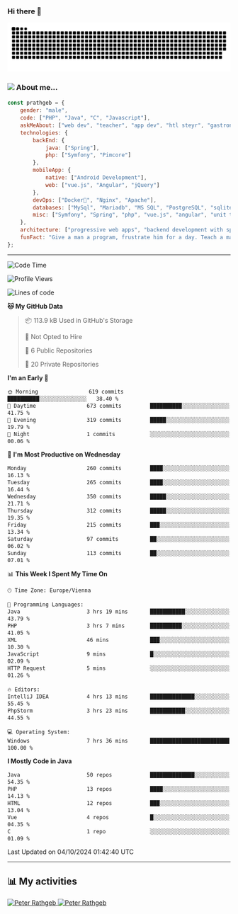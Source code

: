 ### Hi there 👋

<div align="center">
  <img  src="https://github.com/1999AZZAR/1999AZZAR/blob/main/resources/img/grid-snake.svg"
       alt="snake" />
</div>

### <img src="https://media.giphy.com/media/VgCDAzcKvsR6OM0uWg/giphy.gif" width="50"> About me...  

```javascript
const prathgeb = {
    gender: "male",
    code: ["PHP", "Java", "C", "Javascript"],
    askMeAbout: ["web dev", "teacher", "app dev", "htl steyr", "gastronaut"],
    technologies: {
        backEnd: {
            java: ["Spring"],
            php: ["Symfony", "Pimcore"]
        },
        mobileApp: {
            native: ["Android Development"],
            web: ["vue.js", "Angular", "jQuery"]
        },
        devOps: ["Docker🐳", "Nginx", "Apache"],
        databases: ["MySql", "Mariadb", "MS SQL", "PostgreSQL", "sqlite"],
        misc: ["Symfony", "Spring", "php", "vue.js", "angular", "unit testing", "ci/cd using github actions"]
    },
    architecture: ["progressive web apps", "backend development with spring", "backend development with symfony"],
    funFact: "Give a man a program, frustrate him for a day. Teach a man to program, frustrate him for a lifetime."
};
```

---
<!--START_SECTION:waka-->
![Code Time](http://img.shields.io/badge/Code%20Time-760%20hrs%201%20min-blue)

![Profile Views](http://img.shields.io/badge/Profile%20Views-0-blue)

![Lines of code](https://img.shields.io/badge/From%20Hello%20World%20I%27ve%20Written-3.6%20million%20lines%20of%20code-blue)

**🐱 My GitHub Data** 

> 📦 113.9 kB Used in GitHub's Storage 
 > 
> 🚫 Not Opted to Hire
 > 
> 📜 6 Public Repositories 
 > 
> 🔑 20 Private Repositories 
 > 
**I'm an Early 🐤** 

```text
🌞 Morning                619 commits         ██████████░░░░░░░░░░░░░░░   38.40 % 
🌆 Daytime                673 commits         ██████████░░░░░░░░░░░░░░░   41.75 % 
🌃 Evening                319 commits         █████░░░░░░░░░░░░░░░░░░░░   19.79 % 
🌙 Night                  1 commits           ░░░░░░░░░░░░░░░░░░░░░░░░░   00.06 % 
```
📅 **I'm Most Productive on Wednesday** 

```text
Monday                   260 commits         ████░░░░░░░░░░░░░░░░░░░░░   16.13 % 
Tuesday                  265 commits         ████░░░░░░░░░░░░░░░░░░░░░   16.44 % 
Wednesday                350 commits         █████░░░░░░░░░░░░░░░░░░░░   21.71 % 
Thursday                 312 commits         █████░░░░░░░░░░░░░░░░░░░░   19.35 % 
Friday                   215 commits         ███░░░░░░░░░░░░░░░░░░░░░░   13.34 % 
Saturday                 97 commits          ██░░░░░░░░░░░░░░░░░░░░░░░   06.02 % 
Sunday                   113 commits         ██░░░░░░░░░░░░░░░░░░░░░░░   07.01 % 
```


📊 **This Week I Spent My Time On** 

```text
🕑︎ Time Zone: Europe/Vienna

💬 Programming Languages: 
Java                     3 hrs 19 mins       ███████████░░░░░░░░░░░░░░   43.79 % 
PHP                      3 hrs 7 mins        ██████████░░░░░░░░░░░░░░░   41.05 % 
XML                      46 mins             ███░░░░░░░░░░░░░░░░░░░░░░   10.30 % 
JavaScript               9 mins              █░░░░░░░░░░░░░░░░░░░░░░░░   02.09 % 
HTTP Request             5 mins              ░░░░░░░░░░░░░░░░░░░░░░░░░   01.26 % 

🔥 Editors: 
IntelliJ IDEA            4 hrs 13 mins       ██████████████░░░░░░░░░░░   55.45 % 
PhpStorm                 3 hrs 23 mins       ███████████░░░░░░░░░░░░░░   44.55 % 

💻 Operating System: 
Windows                  7 hrs 36 mins       █████████████████████████   100.00 % 
```

**I Mostly Code in Java** 

```text
Java                     50 repos            ██████████████░░░░░░░░░░░   54.35 % 
PHP                      13 repos            ████░░░░░░░░░░░░░░░░░░░░░   14.13 % 
HTML                     12 repos            ███░░░░░░░░░░░░░░░░░░░░░░   13.04 % 
Vue                      4 repos             █░░░░░░░░░░░░░░░░░░░░░░░░   04.35 % 
C                        1 repo              ░░░░░░░░░░░░░░░░░░░░░░░░░   01.09 % 
```




 Last Updated on 04/10/2024 01:42:40 UTC
<!--END_SECTION:waka-->

---
  ## 📊 My activities
  <a href="https://github.com/prathgeb">
    <img width=450 height=170 align="center" alt="Peter Rathgeb" src="https://github-readme-stats.vercel.app/api?username=prathgeb&include_all_commits=true&count_private=true&theme=midnight-purple&show_icons=true&bg_color=0D1117&hide_border=true" />
  </a>
  <a href="https://github.com/prathgeb">
    <img align="center" alt="Peter Rathgeb" src="https://github-readme-stats.vercel.app/api/top-langs/?username=prathgeb&include_all_commits=true&count_private=true&theme=midnight-purple&show_icons=true&layout=compact&bg_color=0D1117&hide_border=true" />
  </a>
